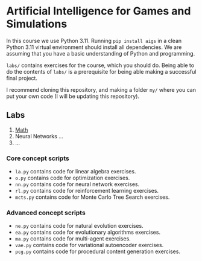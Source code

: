 # Artificial Intelligence for Games and Simulations

In this course we use Python 3.11. Running `pip install aigs`
in a clean Python 3.11 virtual environment should install all dependencies.
We are assuming that you have a basic understanding of Python and programming.

`labs/` contains exercises for the course, which you should do.
Being able to do the contents of `labs/` is a prerequisite
for being able making a successful final project.

I recommend cloning this repository, and making a folder `my/`
where you can put your own code (I will be updating this repository).

## Labs

1. [Math](labs/math.md)
2. Neural Networks ...
3. ...

### Core concept scripts

- `la.py` contains code for linear algebra exercises.
- `o.py` contains code for optimization exercises.
- `nn.py` contains code for neural network exercises.
- `rl.py` contains code for reinforcement learning exercises.
- `mcts.py` contains code for Monte Carlo Tree Search exercises.

### Advanced concept scripts

- `ne.py` contains code for natural evolution exercises.
- `ea.py` contains code for evolutionary algorithms exercises.
- `ma.py` contains code for multi-agent exercises.
- `vae.py` contains code for variational autoencoder exercises.
- `pcg.py` contains code for procedural content generation exercises.

